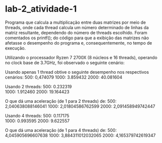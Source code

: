 # lab-2_atividade-1
Programa que calcula a multiplicação entre duas matrizes por meio de threads, onde cada thread calcula um número determinado de linhas da matriz resultante, dependendo do número de threads escolhido. Foram comentados os printf(); do código para que a exibição das matrizes não afetasse o desempenho do programa e, consequentemente, no tempo de execução.

Utilizando o processador Ryzen 7 2700X (8 núcleos e 16 threads), operando no clock base de 3.7GHz, foi observado o seguinte cenário:

Usando apenas 1 thread obtive o seguinte desempenho nos respectivos cenários:
500:      0,474079
1000:    3.859432
2000:    40.081604

Usando 2 threads:
500:      0.232319    
1000:    1.912460
2000:    19.164423

O que dá uma aceleração (de 1 para 2 threads) de:
500:       2,040638088146041
1000:     2,01804586762599
2000:     2,091458949742447

Usando 4 threads:
500:      0.117175    
1000:    0.993595
2000:    9.622557

O que dá uma aceleração (de 1 para 4 threads) de:
500:       4,045905696607638
1000:     3,884311012032065
2000:     4,165379742619347

